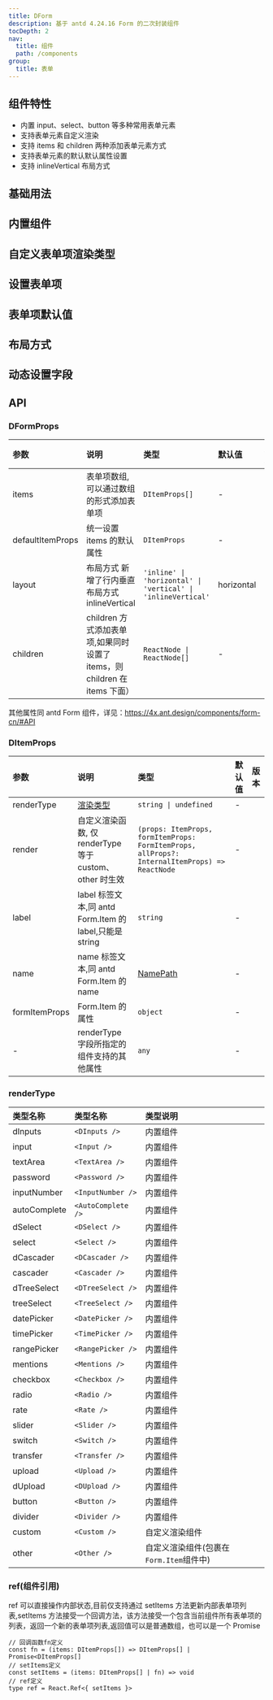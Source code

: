 ```yaml
---
title: DForm
description: 基于 antd 4.24.16 Form 的二次封装组件
tocDepth: 2
nav:
  title: 组件
  path: /components
group:
  title: 表单
---
```


## 组件特性

- 内置 input、select、button 等多种常用表单元素
- 支持表单元素自定义渲染
- 支持 items 和 children 两种添加表单元素方式
- 支持表单元素的默认默认属性设置
- 支持 inlineVertical 布局方式

## 基础用法

<code src="./demos/basicDemo.tsx" title="基础用法" description="通过items添加表单项"></code>

## 内置组件

<code src="./demos/internalRenderDemo.tsx" title="内置组件" description="renderType所支持的内置组件"></code>

## 自定义表单项渲染类型

<code src="./demos/customRenderDemo.tsx" title="自定义表单项渲染类型" description="通过 items 的 renderType 与 render 属性实现自定义渲染类型,renderType='other'时渲染结果会包含在 Form.Item中"></code>

## 设置表单项

<code src="./demos/columnsAndChildrenDemo.tsx" title="设置表单项" description="items与children都可以设置表单项,如果同时存在则children设置的表单项会排在前面"></code>

## 表单项默认值

<code src="./demos/defaultItemPropsDemo.tsx" title="表单项默认值" description="可以通过defaultItemProps统一设置表单项的默认值(只对items添加的表单项生效,且会被items中的同名属性值覆盖)" ></code>

## 布局方式

<code src="./demos/layoutDemo.tsx" title="布局方式" description="layout属性在原来的基础上新增了行内垂直布局方式inlineVertical"></code>

## 动态设置字段

<code src="./demos/dynamicItemsDemo.tsx" title="动态设置字段" description="通过ref属性配合useForm可以直接操作组件内部的表单项列表，而不用通过外部state手动管理"></code>

## API

### DFormProps

| 参数             | 说明                                                                      | 类型                                                         | 默认值     | 版本 |
| :--------------- | :------------------------------------------------------------------------ | :----------------------------------------------------------- | :--------- | :--- |
| items            | 表单项数组,可以通过数组的形式添加表单项                                   | `DItemProps[]`                                               | -          |      |
| defaultItemProps | 统一设置 items 的默认属性                                                 | `DItemProps`                                                 | -          |      |
| layout           | 布局方式 新增了行内垂直布局方式 inlineVertical                            | `'inline' \| 'horizontal' \| 'vertical' \| 'inlineVertical'` | horizontal |      |
| children         | children 方式添加表单项,如果同时设置了 items，则 children 在 items 下面） | `ReactNode \| ReactNode[]`                                   | -          |      |

其他属性同 antd Form 组件，详见：https://4x.ant.design/components/form-cn/#API

### DItemProps

| 参数          | 说明                                                    | 类型                                                                                          | 默认值 | 版本 |
| :------------ | :------------------------------------------------------ | :-------------------------------------------------------------------------------------------- | :----- | :--- |
| renderType    | [渲染类型](#render-type)                                | `string \| undefined`                                                                         | -      |      |
| render        | 自定义渲染函数, 仅 renderType 等于 custom、other 时生效 | `(props: ItemProps, formItemProps: FormItemProps, allProps?: InternalItemProps) => ReactNode` | -      |      |
| label         | label 标签文本,同 antd Form.Item 的 label,只能是 string | `string`                                                                                      | -      |      |
| name          | name 标签文本,同 antd Form.Item 的 name                 | [NamePath](https://4x.ant.design/components/form-cn/#NamePath)                                | -      |      |
| formItemProps | Form.Item 的属性                                        | `object`                                                                                      | -      |      |
| -             | renderType 字段所指定的组件支持的其他属性               | `any`                                                                                         | -      |      |

<div id="render-type"></div>

### renderType

| 类型名称     | 类型名称           | 类型说明                                |
| :----------- | :----------------- | :-------------------------------------- |
| dInputs      | `<DInputs />`      | 内置组件                                |
| input        | `<Input />`        | 内置组件                                |
| textArea     | `<TextArea />`     | 内置组件                                |
| password     | `<Password />`     | 内置组件                                |
| inputNumber  | `<InputNumber />`  | 内置组件                                |
| autoComplete | `<AutoComplete />` | 内置组件                                |
| dSelect      | `<DSelect />`      | 内置组件                                |
| select       | `<Select />`       | 内置组件                                |
| dCascader    | `<DCascader />`    | 内置组件                                |
| cascader     | `<Cascader />`     | 内置组件                                |
| dTreeSelect  | `<DTreeSelect />`  | 内置组件                                |
| treeSelect   | `<TreeSelect />`   | 内置组件                                |
| datePicker   | `<DatePicker />`   | 内置组件                                |
| timePicker   | `<TimePicker />`   | 内置组件                                |
| rangePicker  | `<RangePicker />`  | 内置组件                                |
| mentions     | `<Mentions />`     | 内置组件                                |
| checkbox     | `<Checkbox />`     | 内置组件                                |
| radio        | `<Radio />`        | 内置组件                                |
| rate         | `<Rate />`         | 内置组件                                |
| slider       | `<Slider />`       | 内置组件                                |
| switch       | `<Switch />`       | 内置组件                                |
| transfer     | `<Transfer />`     | 内置组件                                |
| upload       | `<Upload />`       | 内置组件                                |
| dUpload      | `<DUpload />`      | 内置组件                                |
| button       | `<Button />`       | 内置组件                                |
| divider      | `<Divider />`      | 内置组件                                |
| custom       | `<Custom />`       | 自定义渲染组件                          |
| other        | `<Other />`        | 自定义渲染组件(包裹在`Form.Item`组件中) |

### ref(组件引用)

ref 可以直接操作内部状态,目前仅支持通过 setItems 方法更新内部表单项列表,setItems 方法接受一个回调方法，该方法接受一个包含当前组件所有表单项的列表，返回一个新的表单项列表,返回值可以是普通数组，也可以是一个 Promise

```
// 回调函数fn定义
const fn = (items: DItemProps[]) => DItemProps[] | Promise<DItemProps[]
// setItems定义
const setItems = (items: DItemProps[] | fn) => void
// ref定义
type ref = React.Ref<{ setItems }>
```
